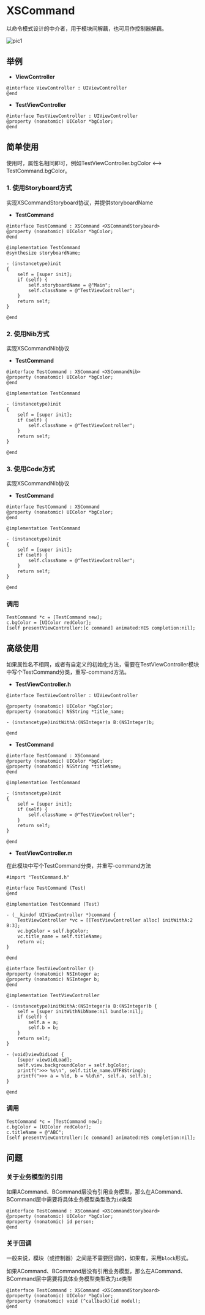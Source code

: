 # XSCommand

以命令模式设计的中介者，用于模块间解藕，也可用作控制器解藕。

![pic1](XSCommand.png)

## 举例

-  **ViewController**

``` objc
@interface ViewController : UIViewController
@end
```

-  **TestViewController**

``` objc
@interface TestViewController : UIViewController
@property (nonatomic) UIColor *bgColor;
@end
```

## 简单使用

使用时，属性名相同即可，例如TestViewController.bgColor <--> TestCommand.bgColor。


### 1.  使用Storyboard方式

实现XSCommandStoryboard协议，并提供storyboardName

-  **TestCommand**

``` objc
@interface TestCommand : XSCommand <XSCommandStoryboard>
@property (nonatomic) UIColor *bgColor;
@end
```

``` objc
@implementation TestCommand
@synthesize storyboardName;

- (instancetype)init
{
    self = [super init];
    if (self) {
        self.storyboardName = @"Main";
        self.className = @"TestViewController";
    }
    return self;
}

@end
```

### 2.  使用Nib方式

实现XSCommandNib协议

-  **TestCommand**

``` objc
@interface TestCommand : XSCommand <XSCommandNib>
@property (nonatomic) UIColor *bgColor;
@end
```

``` objc
@implementation TestCommand

- (instancetype)init
{
    self = [super init];
    if (self) {
        self.className = @"TestViewController";
    }
    return self;
}

@end
```

### 3.  使用Code方式

实现XSCommandNib协议

-  **TestCommand**

``` objc
@interface TestCommand : XSCommand
@property (nonatomic) UIColor *bgColor;
@end
```

``` objc
@implementation TestCommand

- (instancetype)init
{
    self = [super init];
    if (self) {
        self.className = @"TestViewController";
    }
    return self;
}

@end
```

### 调用

``` objc
TestCommand *c = [TestCommand new];
c.bgColor = [UIColor redColor];
[self presentViewController:[c command] animated:YES completion:nil];
```

## 高级使用 

如果属性名不相同，或者有自定义的初始化方法，需要在TestViewController模块中写个TestCommand分类，重写-command方法。


-  **TestViewController.h**

``` objc
@interface TestViewController : UIViewController

@property (nonatomic) UIColor *bgColor;
@property (nonatomic) NSString *title_name;

- (instancetype)initWithA:(NSInteger)a B:(NSInteger)b;

@end
```

-  **TestCommand**

``` objc
@interface TestCommand : XSCommand
@property (nonatomic) UIColor *bgColor;
@property (nonatomic) NSString *titleName;
@end
```

``` objc
@implementation TestCommand

- (instancetype)init
{
    self = [super init];
    if (self) {
        self.className = @"TestViewController";
    }
    return self;
}

@end
```

-  **TestViewController.m**

在此模块中写个TestCommand分类，并重写-command方法

``` objc
#import "TestCommand.h"

@interface TestCommand (Test)
@end

@implementation TestCommand (Test)

- (__kindof UIViewController *)command {
    TestViewController *vc = [[TestViewController alloc] initWithA:2 B:3];
    vc.bgColor = self.bgColor;
    vc.title_name = self.titleName;
    return vc;
}

@end
```

``` objc
@interface TestViewController ()
@property (nonatomic) NSInteger a;
@property (nonatomic) NSInteger b;
@end

@implementation TestViewController

- (instancetype)initWithA:(NSInteger)a B:(NSInteger)b {
    self = [super initWithNibName:nil bundle:nil];
    if (self) {
        self.a = a;
        self.b = b;
    }
    return self;
}

- (void)viewDidLoad {
    [super viewDidLoad];
    self.view.backgroundColor = self.bgColor;
    printf(">>> %s\n", self.title_name.UTF8String);
    printf(">>> a = %ld, b = %ld\n", self.a, self.b);
}

@end
```

### 调用

``` objc
TestCommand *c = [TestCommand new];
c.bgColor = [UIColor redColor];
c.titleName = @"ABC";
[self presentViewController:[c command] animated:YES completion:nil];
```

## 问题

### 关于业务模型的引用

如果ACommand、BCommand层没有引用业务模型，那么在ACommand、BCommand层中需要将具体业务模型类型改为`id`类型

``` objc
@interface TestCommand : XSCommand <XSCommandStoryboard>
@property (nonatomic) UIColor *bgColor;
@property (nonatomic) id person;
@end
```

### 关于回调

一般来说，模块（或控制器）之间是不需要回调的，如果有，采用`block`形式。

如果ACommand、BCommand层没有引用业务模型，那么在ACommand、BCommand层中需要将具体业务模型类型改为`id`类型

``` objc
@interface TestCommand : XSCommand <XSCommandStoryboard>
@property (nonatomic) UIColor *bgColor;
@property (nonatomic) void (^callback)(id model);
@end
```

